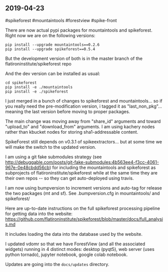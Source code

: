 ## 2019-04-23

 #spikeforest #mountaintools #forestview #spike-front

There are now actual pypi packages for mountaintools and spikeforest. Right now we are on the following versions:
```
pip install --upgrade mountaintools==0.2.6
pip install --upgrade spikeforest==0.5.4
```

But the development version of both is in the master branch of the flatironinstitute/spikeforest repo

And the dev version can be installed as usual:

```
cd spikeforest
pip install -e ./mountaintools
pip install -e ./spikeforest
```

I just merged in a bunch of changes to spikeforest and mountaintools... so if you really need the pre-modification version, i tagged it as "last_non_pkg"... meaning the last version before moving to proper packages.

The main change was moving away from "share_id" arguments and toward "upload_to" and "download_from" arguments. I am using kachery nodes rather than kbucket nodes for storing sha1-addressable content.

SpikeForest still depends on v0.3.1 of spikeextractors... but at some time we will make the switch to the updated version.

I am using a git fake submodules strategy (see http://debuggable.com/posts/git-fake-submodules:4b563ee4-f3cc-4061-967e-0e48cbdd56cb) for including the mountaintools and spikeforest as subprojects of flatironinstitute/spikeforest while at the same time they are their own repos -- so they can get auto-deployed using travis.

I am now using bumpversion to increment versions and auto-tag for release the two packages (mt and sf). See .bumpversion.cfg in mountaintools/ and spikeforest/

Here are up-to-date instructions on the full spikeforest processing pipeline for getting data into the website: https://github.com/flatironinstitute/spikeforest/blob/master/docs/full_analysis.md

It includes loading the data into the database used by the website.

I updated vdomr so that we have ForestView (and all the associated widgets) running in 4 distinct modes: desktop (pyqt5), web server (uses python tornado), jupyter notebook, google colab notebook.

Updates are going into the `docs/updates` directory.